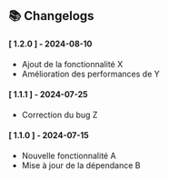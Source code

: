## 📚 Changelogs

#### [ 1.2.0 ] - 2024-08-10
- Ajout de la fonctionnalité X
- Amélioration des performances de Y

#### [ 1.1.1 ] - 2024-07-25
- Correction du bug Z

#### [ 1.1.0 ] - 2024-07-15
- Nouvelle fonctionnalité A
- Mise à jour de la dépendance B